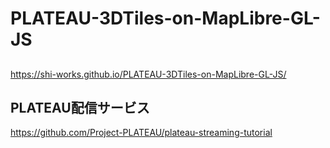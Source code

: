 # PLATEAU-3DTiles-on-MapLibre-GL-JS
##
https://shi-works.github.io/PLATEAU-3DTiles-on-MapLibre-GL-JS/

## PLATEAU配信サービス
https://github.com/Project-PLATEAU/plateau-streaming-tutorial
